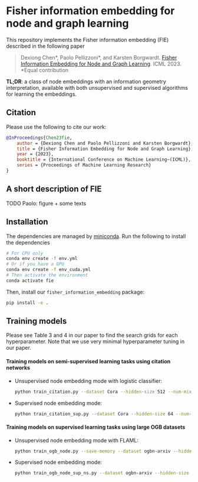 # Fisher information embedding for node and graph learning

This repository implements the Fisher information embedding (FIE) described in the following paper

>Dexiong Chen*, Paolo Pellizzoni*, and Karsten Borgwardt.
[Fisher Information Embedding for Node and Graph Learning][1]. ICML 2023.
<br/>*Equal contribution

**TL;DR**: a class of node embeddings with an information geometry interpretation, available with both unsupervised and supervised algorithms for learning the embeddings.


## Citation

Please use the following to cite our work:

```bibtex
@InProceedings{Chen23fie,
    author = {Dexiong Chen and Paolo Pellizzoni and Karsten Borgwardt},
    title = {Fisher Information Embedding for Node and Graph Learning},
    year = {2023},
    booktitle = {International Conference on Machine Learning~(ICML)},
    series = {Proceedings of Machine Learning Research}
}
```

## A short description of FIE

TODO Paolo: figure + some texts

## Installation

The dependencies are managed by [miniconda][2]. Run the following to install the dependencies

```bash
# For CPU only
conda env create -f env.yml
# Or if you have a GPU
conda env create -f env_cuda.yml
# Then activate the environment
conda activate fie
```

Then, install our `fisher_information_embedding` package:

```bash
pip install -e .
```

## Training models

Please see Table 3 and 4 in our paper to find the search grids for each hyperparameter. Note that we use very minimal hyperparameter tuning in our paper.

#### Training models on semi-supervised learning tasks using citation networks

- Unsupervised node embedding mode with logistic classifier:
  ```bash
  python train_citation.py --dataset Cora --hidden-size 512 --num-mixtures 8 --num-layers 4
  ```
- Supervised node embedding mode:
  ```bash
  python train_citation_sup.py --dataset Cora --hidden-size 64 --num-mixtures 8 --num-layers 4
  ```

#### Training models on supervised learning tasks using large OGB datasets

- Unsupervised node embedding mode with FLAML:
  ```bash
  python train_ogb_node.py --save-memory --dataset ogbn-arxiv --hidden-size 256 --num-mixtures 8 --num-layers 5
  ```
- Supervised node embedding mode:
  ```bash
  python train_ogb_node_sup_ns.py --dataset ogbn-arxiv --hidden-size 256 --num-mixtures 4 --num-layers 3
  ```



[1]: TODO
[2]: https://conda.io/miniconda.html
